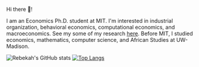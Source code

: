 Hi there 👋!

I am an Economics Ph.D. student at MIT. I'm interested in industrial organization, behavioral economics, computational economics, and macroeconomics. See my some of my research [here](https://rebekahanne.github.io/publication/). Before MIT, I studied economics, mathematics, computer science, and African Studies at UW-Madison.

![Rebekah's GitHub stats](https://github-readme-stats.vercel.app/api?username=rebekahanne&count_private=true&theme=dark)
[![Top Langs](https://github-readme-stats.vercel.app/api/top-langs/?username=rebekahanne&layout=compact)](https://github.com/rebekahanne/github-readme-stats)


<!--
**rebekahanne/rebekahanne** is a ✨ _special_ ✨ repository because its `README.md` (this file) appears on your GitHub profile.

Here are some ideas to get you started:

- 🔭 I’m currently working on ...
- 🌱 I’m currently learning ...
- 👯 I’m looking to collaborate on ...
- 🤔 I’m looking for help with ...
- 💬 Ask me about ...
- 📫 How to reach me: ...
- 😄 Pronouns: ...
- ⚡ Fun fact: ...
-->
